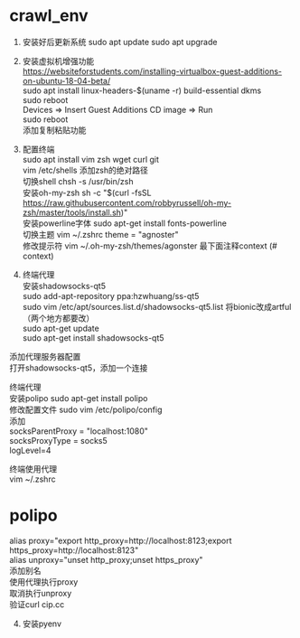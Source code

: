 # crawl_env  
1. 安装好后更新系统
sudo apt update
sudo apt upgrade

2. 安装虚拟机增强功能  
https://websiteforstudents.com/installing-virtualbox-guest-additions-on-ubuntu-18-04-beta/  
sudo apt install linux-headers-$(uname -r) build-essential dkms  
sudo reboot  
Devices => Insert Guest Additions CD image => Run  
sudo reboot  
添加复制粘贴功能  

3. 配置终端  
sudo apt install vim zsh wget curl git  
vim /etc/shells 添加zsh的绝对路径  
切换shell chsh -s /usr/bin/zsh  
安装oh-my-zsh sh -c "$(curl -fsSL https://raw.githubusercontent.com/robbyrussell/oh-my-zsh/master/tools/install.sh)"  
安装powerline字体 sudo apt-get install fonts-powerline  
切换主题 vim ~/.zshrc theme = "agnoster"  
修改提示符 vim ~/.oh-my-zsh/themes/agonster 最下面注释context (# context)  

4. 终端代理  
安装shadowsocks-qt5  
sudo add-apt-repository ppa:hzwhuang/ss-qt5  
sudo vim /etc/apt/sources.list.d/shadowsocks-qt5.list 将bionic改成artful（两个地方都要改）  
sudo apt-get update  
sudo apt-get install shadowsocks-qt5  

添加代理服务器配置  
打开shadowsocks-qt5，添加一个连接  

终端代理  
安装polipo sudo apt-get install polipo  
修改配置文件 sudo vim /etc/polipo/config  
添加  
socksParentProxy = "localhost:1080"  
socksProxyType = socks5  
logLevel=4  

终端使用代理  
vim ~/.zshrc
# polipo  
alias proxy="export http_proxy=http://localhost:8123;export https_proxy=http://localhost:8123"  
alias unproxy="unset http_proxy;unset https_proxy"  
添加别名  
使用代理执行proxy  
取消执行unproxy  
验证curl cip.cc  

4. 安装pyenv
